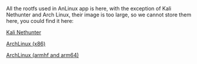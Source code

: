All the rootfs used in AnLinux app is here, with the exception of Kali Nethunter and Arch Linux, their image is too large, so we cannot store them here, you could find it here:
 
[Kali Nethunter](https://build.nethunter.com/kalifs/kalifs-latest/)

[ArchLinux (x86)](https://mirrors.ocf.berkeley.edu/archlinux/iso/latest/)

[ArchLinux (armhf and arm64)](http://os.archlinuxarm.org/os/)

